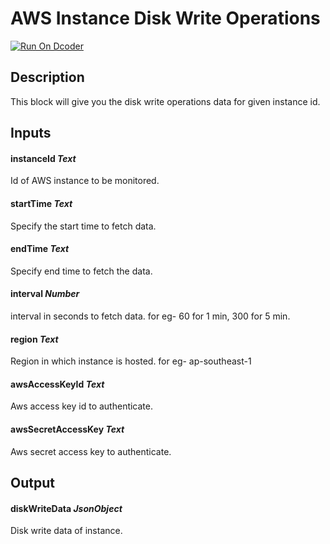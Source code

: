 # AWS Instance Disk Write Operations

[![Run On Dcoder](https://static-content.dcoder.tech/dcoder-assets/run-on-dcoder.svg)](https://code.dcoder.tech/feed/block/60f008738ecf3a069ed6faea)

## Description

This block will give you the disk write operations data for given instance id.

## Inputs

#### **instanceId** _Text_

Id of AWS instance to be monitored.

#### **startTime** _Text_

Specify the start time to fetch data.

#### **endTime** _Text_

Specify end time to fetch the data.

#### **interval** _Number_

interval in seconds to fetch data. for eg- 60 for 1 min, 300 for 5 min.

#### **region** _Text_

Region in which instance is hosted. for eg- ap-southeast-1

#### **awsAccessKeyId** _Text_

Aws access key id to authenticate.

#### **awsSecretAccessKey** _Text_

Aws secret access key to authenticate.

## Output

#### **diskWriteData** _JsonObject_

Disk write data of instance.
